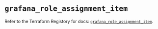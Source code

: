 # `grafana_role_assignment_item`

Refer to the Terraform Registory for docs: [`grafana_role_assignment_item`](https://registry.terraform.io/providers/grafana/grafana/3.16.0/docs/resources/role_assignment_item).
